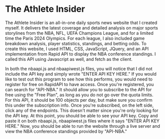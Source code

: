 # The Athlete Insider

The Athlete Insider is an all-in-one daily sports news website that I created myself. It delivers the latest coverage and detailed analysis on major sports storylines from the NBA, NFL, UEFA Champions League, 
and for a limited time the Paris 2024 Olympics. For each league, I also included game breakdown analysis, player statistics, standings, and betting odds. To create this website, I used HTML, CSS, JavaScript, 
JQuery, and an API implementation from Rapid API to display the NBA conference standings. I called this API using Javascript as well, and fetch as the client.

In both the nbaapi.js and nbaapiwest.js files, you will notice that I did not include the API key and simply wrote "ENTER API KEY HERE." If you would like to test out this program to see how this performs, you would
need to register for free on RapidAPI to have access. Once you're registered, you can search for "API-NBA." It should allow you to subscribe to the API for free using the "Free Plan", as long as you do not go over 
the quota limits. For this API, it should be 100 objects per day, but make sure you confirm this under the subscription info. Once you're subscribed, on the left side, click any of the endpoints. This doesn't 
matter since you're only looking for the API key. At this point, you should be able to see your API key. Copy and paste it on both nbaapi.js, nbaapiwest.js files where it says "ENTER API KEY HERE." Now, you should
be able to run the website through a live server and view the NBA conference standings provided by "API-NBA."
